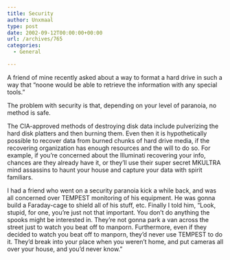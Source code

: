 ```yaml
---
title: Security
author: Unxmaal
type: post
date: 2002-09-12T00:00:00+00:00
url: /archives/765
categories:
  - General

---
```

A friend of mine recently asked about a way to format a hard drive in such a way that &#8220;&#65279;noone would be able to retrieve the information with any special tools.&#8221;

The problem with security is that, depending on your level of paranoia, no method is safe. 

The CIA-approved methods of destroying disk data include pulverizing the hard disk platters and then burning them. Even then it is hypothetically possible to recover data from burned chunks of hard drive media, if the recovering organization has enough resources and the will to do so. For example, if you&#8217;re concerned about the Illuminati recovering your info, chances are they already have it, or they&#8217;ll use their super secret MKULTRA mind assassins to haunt your house and capture your data with spirit familiars. 

I had a friend who went on a security paranoia kick a while back, and was all concerned over TEMPEST monitoring of his equipment. He was gonna build a Faraday-cage to shield all of his stuff, etc. Finally I told him, &#8220;Look, stupid, for one, you&#8217;re just not that important. You don&#8217;t do anything the spooks might be interested in. They&#8217;re not gonna park a van across the street just to watch you beat off to manporn. Furthermore, even if they decided to watch you beat off to manporn, they&#8217;d never use TEMPEST to do it. They&#8217;d break into your place when you weren&#8217;t home, and put cameras all over your house, and you&#8217;d never know.&#8221;